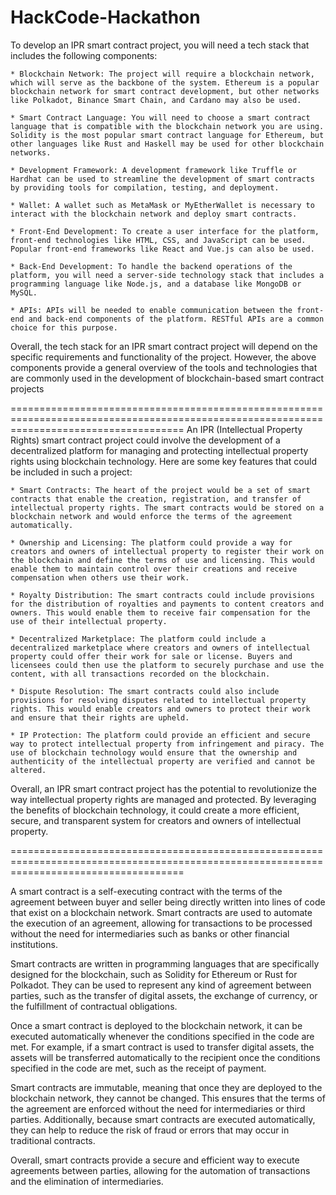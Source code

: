# HackCode-Hackathon

To develop an IPR smart contract project, you will need a tech stack that includes the following components:

    * Blockchain Network: The project will require a blockchain network, which will serve as the backbone of the system. Ethereum is a popular blockchain network for smart contract development, but other networks like Polkadot, Binance Smart Chain, and Cardano may also be used.

    * Smart Contract Language: You will need to choose a smart contract language that is compatible with the blockchain network you are using. Solidity is the most popular smart contract language for Ethereum, but other languages like Rust and Haskell may be used for other blockchain networks.

    * Development Framework: A development framework like Truffle or Hardhat can be used to streamline the development of smart contracts by providing tools for compilation, testing, and deployment.

    * Wallet: A wallet such as MetaMask or MyEtherWallet is necessary to interact with the blockchain network and deploy smart contracts.

    * Front-End Development: To create a user interface for the platform, front-end technologies like HTML, CSS, and JavaScript can be used. Popular front-end frameworks like React and Vue.js can also be used.

    * Back-End Development: To handle the backend operations of the platform, you will need a server-side technology stack that includes a programming language like Node.js, and a database like MongoDB or MySQL.

    * APIs: APIs will be needed to enable communication between the front-end and back-end components of the platform. RESTful APIs are a common choice for this purpose.

Overall, the tech stack for an IPR smart contract project will depend on the specific requirements and functionality of the project. However, the above components provide a general overview of the tools and technologies that are commonly used in the development of blockchain-based smart contract projects

==========================================================================================================================================
An IPR (Intellectual Property Rights) smart contract project could involve the development of a decentralized platform for managing and protecting intellectual property rights using blockchain technology. Here are some key features that could be included in such a project:

    * Smart Contracts: The heart of the project would be a set of smart contracts that enable the creation, registration, and transfer of intellectual property rights. The smart contracts would be stored on a blockchain network and would enforce the terms of the agreement automatically.

    * Ownership and Licensing: The platform could provide a way for creators and owners of intellectual property to register their work on the blockchain and define the terms of use and licensing. This would enable them to maintain control over their creations and receive compensation when others use their work.

    * Royalty Distribution: The smart contracts could include provisions for the distribution of royalties and payments to content creators and owners. This would enable them to receive fair compensation for the use of their intellectual property.

    * Decentralized Marketplace: The platform could include a decentralized marketplace where creators and owners of intellectual property could offer their work for sale or license. Buyers and licensees could then use the platform to securely purchase and use the content, with all transactions recorded on the blockchain.

    * Dispute Resolution: The smart contracts could also include provisions for resolving disputes related to intellectual property rights. This would enable creators and owners to protect their work and ensure that their rights are upheld.

    * IP Protection: The platform could provide an efficient and secure way to protect intellectual property from infringement and piracy. The use of blockchain technology would ensure that the ownership and authenticity of the intellectual property are verified and cannot be altered.

Overall, an IPR smart contract project has the potential to revolutionize the way intellectual property rights are managed and protected. By leveraging the benefits of blockchain technology, it could create a more efficient, secure, and transparent system for creators and owners of intellectual property.

==========================================================================================================================================

A smart contract is a self-executing contract with the terms of the agreement between buyer and seller being directly written into lines of code that exist on a blockchain network. Smart contracts are used to automate the execution of an agreement, allowing for transactions to be processed without the need for intermediaries such as banks or other financial institutions.

Smart contracts are written in programming languages that are specifically designed for the blockchain, such as Solidity for Ethereum or Rust for Polkadot. They can be used to represent any kind of agreement between parties, such as the transfer of digital assets, the exchange of currency, or the fulfillment of contractual obligations.

Once a smart contract is deployed to the blockchain network, it can be executed automatically whenever the conditions specified in the code are met. For example, if a smart contract is used to transfer digital assets, the assets will be transferred automatically to the recipient once the conditions specified in the code are met, such as the receipt of payment.

Smart contracts are immutable, meaning that once they are deployed to the blockchain network, they cannot be changed. This ensures that the terms of the agreement are enforced without the need for intermediaries or third parties. Additionally, because smart contracts are executed automatically, they can help to reduce the risk of fraud or errors that may occur in traditional contracts.

Overall, smart contracts provide a secure and efficient way to execute agreements between parties, allowing for the automation of transactions and the elimination of intermediaries.
